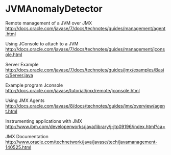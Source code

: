 JVMAnomalyDetector
==================

Remote management of a JVM over JMX
http://docs.oracle.com/javase/7/docs/technotes/guides/management/agent.html

Using JConsole to attach to a JVM
http://docs.oracle.com/javase/7/docs/technotes/guides/management/jconsole.html

Server Example
http://docs.oracle.com/javase/7/docs/technotes/guides/jmx/examples/Basic/Server.java

Example program Jconsole
http://docs.oracle.com/javase/tutorial/jmx/remote/jconsole.html

Using JMX Agents
http://docs.oracle.com/javase/8/docs/technotes/guides/jmx/overview/agent.html

Instrumenting applications with JMX
http://www.ibm.com/developerworks/java/library/j-jtp09196/index.html?ca=

JMX Documentation
http://www.oracle.com/technetwork/java/javase/tech/javamanagement-140525.html
